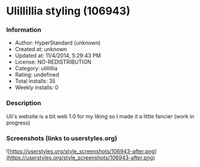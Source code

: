 # Ulillillia styling (106943)

### Information
- Author: HyperStandard (unknown)
- Created at: unknown
- Updated at: 11/4/2014, 5:29:43 PM
- License: NO-REDISTRIBUTION
- Category: ulillillia
- Rating: undefined
- Total installs: 35
- Weekly installs: 0


### Description
Uli's website is a bit web 1.0 for my liking so I made it a little fancier (work in progress)


### Screenshots (links to userstyles.org)
![https://userstyles.org/style_screenshots/106943-after.png](https://userstyles.org/style_screenshots/106943-after.png)


